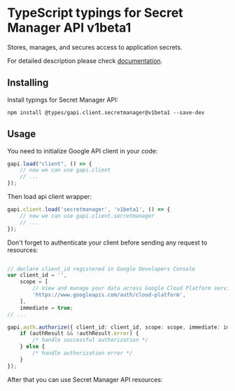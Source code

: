 # TypeScript typings for Secret Manager API v1beta1
Stores, manages, and secures access to application secrets.

For detailed description please check [documentation](https://cloud.google.com/secret-manager/).

## Installing

Install typings for Secret Manager API:
```
npm install @types/gapi.client.secretmanager@v1beta1 --save-dev
```

## Usage

You need to initialize Google API client in your code:
```typescript
gapi.load("client", () => { 
    // now we can use gapi.client
    // ... 
});
```

Then load api client wrapper:
```typescript
gapi.client.load('secretmanager', 'v1beta1', () => {
    // now we can use gapi.client.secretmanager
    // ... 
});
```

Don't forget to authenticate your client before sending any request to resources:
```typescript

// declare client_id registered in Google Developers Console
var client_id = '',
    scope = [     
        // View and manage your data across Google Cloud Platform services
        'https://www.googleapis.com/auth/cloud-platform',
    ],
    immediate = true;
// ...

gapi.auth.authorize({ client_id: client_id, scope: scope, immediate: immediate }, authResult => {
    if (authResult && !authResult.error) {
        /* handle successful authorization */
    } else {
        /* handle authorization error */
    }
});            
```

After that you can use Secret Manager API resources:

```typescript
```
